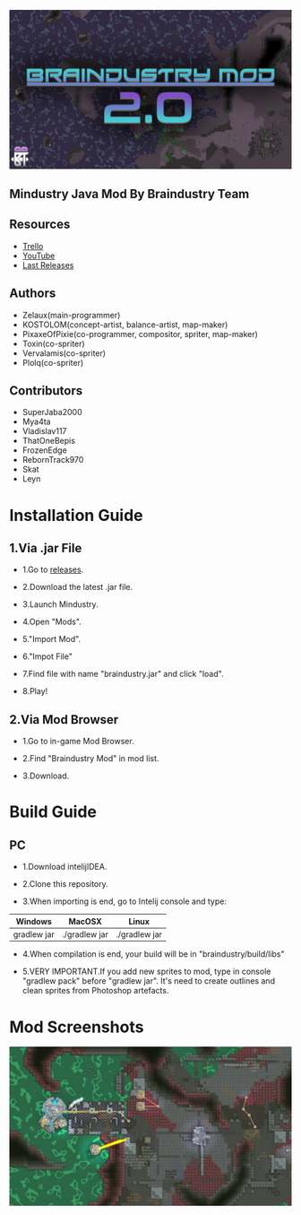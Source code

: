 ![alt tag]( https://github.com/pixaxeofpixie/pictures/blob/main/btposter.png?raw=true)
## Mindustry Java Mod By Braindustry Team

## Resources
- [Trello](https://trello.com/b/raByco4v/braindustry-trello)
- [YouTube](https://www.youtube.com/channel/UCIN35lW7fC3tXcNDd-Ip7Pw/videos)
- [Last Releases](https://github.com/pixaxeofpixie/Braindustry-Mod/releases)

## Authors
- Zelaux(main-programmer)
- KOSTOLOM(concept-artist, balance-artist, map-maker)
- PixaxeOfPixie(co-programmer, compositor, spriter, map-maker)
- Toxin(co-spriter)
- Vervalamis(co-spriter)
- Plolq(co-spriter)

## Contributors
- SuperJaba2000
- Mya4ta
- Vladislav117
- ThatOneBepis
- FrozenEdge
- RebornTrack970
- Skat
- Leyn

# Installation Guide
## 1.Via .jar File
* 1.Go to [releases]( https://github.com/pixaxeofpixie/Braindustry-Mod/releases ).

* 2.Download the latest .jar file.

* 3.Launch Mindustry.

* 4.Open "Mods".

* 5."Import Mod".

* 6."Impot File"

* 7.Find file with name "braindustry.jar" and click "load".

* 8.Play!

## 2.Via Mod Browser
* 1.Go to in-game Mod Browser.

* 2.Find "Braindustry Mod" in mod list.

* 3.Download.  

# Build Guide

## PC

* 1.Download intelijIDEA.

* 2.Clone this repository.

* 3.When importing is end, go to Intelij console and type:

Windows      |  MacOSX       | Linux
------------ | ------------- | -------------
gradlew jar  | ./gradlew jar | ./gradlew jar

* 4.When compilation is end, your build will be in "braindustry/build/libs"

* 5.VERY IMPORTANT.If you add new sprites to mod, type in console "gradlew pack" before "gradlew jar". It's need to create outlines and clean sprites from Photoshop artefacts.

# Mod Screenshots

![a](https://github.com/pixaxeofpixie/pictures/blob/main/screen2.png?raw=true)
